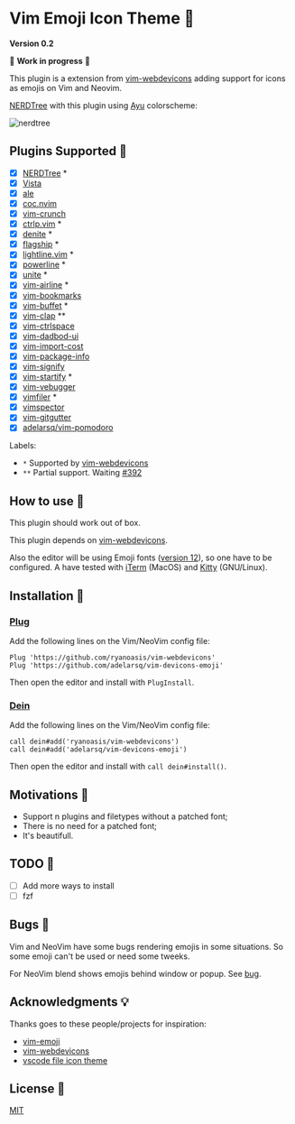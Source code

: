 # Vim Emoji Icon Theme 🎨

**Version 0.2**

🚧 **Work in progress** 🚧

This plugin is a extension from [vim-webdevicons](https://github.com/ryanoasis/vim-devicons) adding support for icons as emojis on Vim and Neovim.

[NERDTree](https://github.com/preservim/nerdtree) with this plugin using [Ayu](https://github.com/ayu-theme/ayu-vim) colorscheme:

![nerdtree](https://user-images.githubusercontent.com/430272/79928601-bb524000-8419-11ea-9c76-bd450918b962.png)

## Plugins Supported 🤗

- [x] [NERDTree](https://github.com/preservim/nerdtree) *
- [x] [Vista](https://github.com/liuchengxu/vista.vim)
- [x] [ale](https://github.com/dense-analysis/ale)
- [x] [coc.nvim](https://github.com/neoclide/coc.nvim)
- [x] [vim-crunch](https://github.com/arecarn/vim-crunch)
- [x] [ctrlp.vim](https://github.com/ctrlpvim/ctrlp.vim) *
- [x] [denite](https://github.com/Shougo/denite.nvim) *
- [x] [flagship](https://github.com/tpope/vim-flagship) *
- [x] [lightline.vim](https://github.com/itchyny/lightline.vim) *
- [x] [powerline](https://github.com/powerline/powerline) *
- [x] [unite](https://github.com/Shougo/unite.vim) *
- [x] [vim-airline](https://github.com/vim-airline/vim-airline) *
- [x] [vim-bookmarks](https://github.com/MattesGroeger/vim-bookmarks)
- [x] [vim-buffet](https://github.com/bagrat/vim-buffet) *
- [x] [vim-clap](https://github.com/liuchengxu/vim-clap) **
- [x] [vim-ctrlspace](https://github.com/vim-ctrlspace)
- [x] [vim-dadbod-ui](https://github.com/kristijanhusak/vim-dadbod-ui)
- [x] [vim-import-cost](https://github.com/yardnsm/vim-import-cost)
- [x] [vim-package-info](https://github.com/meain/vim-package-info)
- [x] [vim-signify](https://github.com/mhinz/vim-signify)
- [x] [vim-startify](https://github.com/mhinz/vim-startify) *
- [x] [vim-vebugger](https://github.com/idanarye/vim-vebugger)
- [x] [vimfiler](https://github.com/Shougo/vimfiler.vim) *
- [x] [vimspector](https://github.com/puremourning/vimspector)
- [x] [vim-gitgutter](https://github.com/airblade/vim-gitgutter)
- [x] [adelarsq/vim-pomodoro](https://github.com/adelarsq/vim-pomodoro)

Labels:
 - `*` Supported by [vim-webdevicons](https://github.com/ryanoasis/vim-devicons)
 - `**` Partial support. Waiting [#392](https://github.com/liuchengxu/vim-clap/issues/392)

## How to use 🤔

This plugin should work out of box.

This plugin depends on [vim-webdevicons](https://github.com/junegunn/vim-plug).

Also the editor will be using Emoji fonts ([version 12](https://emojipedia.org/emoji-12.0)), so one have to be configured. A have tested with [iTerm](https://www.iterm2.com) (MacOS) and [Kitty](https://sw.kovidgoyal.net/kitty) (GNU/Linux).

## Installation 🧙

### [Plug](https://github.com/junegunn/vim-plug)

Add the following lines on the Vim/NeoVim config file:

```vim
Plug 'https://github.com/ryanoasis/vim-webdevicons'
Plug 'https://github.com/adelarsq/vim-devicons-emoji'
```

Then open the editor and install with `PlugInstall`.

### [Dein](https://github.com/Shougo/dein.vim)

Add the following lines on the Vim/NeoVim config file:

```vim
call dein#add('ryanoasis/vim-webdevicons')
call dein#add('adelarsq/vim-devicons-emoji')
```

Then open the editor and install with `call dein#install()`.

## Motivations 💓

- Support n plugins and filetypes without a patched font;
- There is no need for a patched font;
- It's beautifull.

## TODO 🔨

- [ ] Add more ways to install
- [ ] fzf

## Bugs 🐛

Vim and NeoVim have some bugs rendering emojis in some situations. So some
emoji can't be used or need some tweeks.

For NeoVim blend shows emojis behind window or popup. See [bug](https://github.com/neovim/neovim/issues/12012).

## Acknowledgments 💡

Thanks goes to these people/projects for inspiration:

- [vim-emoji](https://github.com/junegunn/vim-emoji)
- [vim-webdevicons](https://github.com/junegunn/vim-plug)
- [vscode file icon theme](https://code.visualstudio.com/api/extension-guides/file-icon-theme)

## License 📜

[MIT](License)

